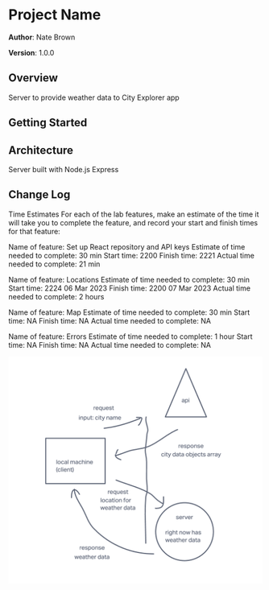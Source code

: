 # Project Name

**Author**: Nate Brown

**Version**: 1.0.0

## Overview

Server to provide weather data to City Explorer app

## Getting Started

<!-- What are the steps that a user must take in order to build this app on their own machine and get it running? -->

## Architecture

Server built with Node.js Express

<!-- Provide a detailed description of the application design. What technologies (languages, libraries, etc) you're using, and any other relevant design information. -->

## Change Log
<!-- Use this area to document the iterative changes made to your application as each feature is successfully implemented. Use time stamps. Here's an example:

2225 07 Mar 2023 - v.1.0.0 - First server commit

## Credit and Collaborations
<!-- Give credit (and a link) to other people or resources that helped you build this application. -->

Time Estimates
For each of the lab features, make an estimate of the time it will take you to complete the feature, and record your start and finish times for that feature:

Name of feature: Set up React repository and API keys
Estimate of time needed to complete: 30 min
Start time: 2200
Finish time: 2221
Actual time needed to complete: 21 min

Name of feature: Locations
Estimate of time needed to complete: 30 min
Start time: 2224 06 Mar 2023
Finish time: 2200 07 Mar 2023
Actual time needed to complete: 2 hours

Name of feature: Map
Estimate of time needed to complete: 30 min
Start time: NA
Finish time: NA
Actual time needed to complete: NA

Name of feature: Errors
Estimate of time needed to complete: 1 hour
Start time: NA
Finish time: NA
Actual time needed to complete: NA

![WRRC Server Diagram](img/WRRC_server_diagram.png)
